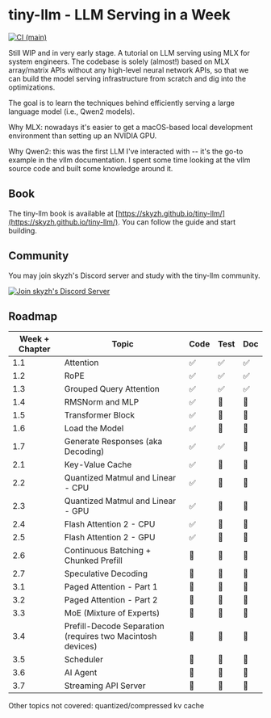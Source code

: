 # tiny-llm - LLM Serving in a Week

[![CI (main)](https://github.com/skyzh/tiny-llm/actions/workflows/main.yml/badge.svg)](https://github.com/skyzh/tiny-llm/actions/workflows/main.yml)

Still WIP and in very early stage. A tutorial on LLM serving using MLX for system engineers. The codebase
is solely (almost!) based on MLX array/matrix APIs without any high-level neural network APIs, so that we
can build the model serving infrastructure from scratch and dig into the optimizations.

The goal is to learn the techniques behind efficiently serving a large language model (i.e., Qwen2 models).

Why MLX: nowadays it's easier to get a macOS-based local development environment than setting up an NVIDIA GPU.

Why Qwen2: this was the first LLM I've interacted with -- it's the go-to example in the vllm documentation. I spent some time looking at the vllm source code and built some knowledge around it.

## Book

The tiny-llm book is available at [https://skyzh.github.io/tiny-llm/](https://skyzh.github.io/tiny-llm/). You can follow the guide and start building.

## Community

You may join skyzh's Discord server and study with the tiny-llm community.

[![Join skyzh's Discord Server](book/src/discord-badge.svg)](https://skyzh.dev/join/discord)

## Roadmap

| Week + Chapter | Topic                                                       | Code | Test | Doc |
| -------------- | ----------------------------------------------------------- | ---- | ---- | --- |
| 1.1            | Attention                                                   | ✅    | ✅   | ✅  |
| 1.2            | RoPE                                                        | ✅    | ✅   | ✅  |
| 1.3            | Grouped Query Attention                                     | ✅    | ✅   | ✅  |
| 1.4            | RMSNorm and MLP                                             | ✅    | 🚧   | 🚧  |
| 1.5            | Transformer Block                                           | ✅    | 🚧   | 🚧  |
| 1.6            | Load the Model                                              | ✅    | 🚧   | 🚧  |
| 1.7            | Generate Responses (aka Decoding)                           | ✅    | ✅   | 🚧  |
| 2.1            | Key-Value Cache                                             | ✅    | 🚧   | 🚧  |
| 2.2            | Quantized Matmul and Linear - CPU                           | ✅    | 🚧   | 🚧  |
| 2.3            | Quantized Matmul and Linear - GPU                           | ✅    | 🚧   | 🚧  |
| 2.4            | Flash Attention 2 - CPU                                     | ✅    | 🚧   | 🚧  |
| 2.5            | Flash Attention 2 - GPU                                     | ✅    | 🚧   | 🚧  |
| 2.6            | Continuous Batching + Chunked Prefill                       | 🚧    | 🚧   | 🚧  |
| 2.7            | Speculative Decoding                                        | 🚧    | 🚧   | 🚧  |
| 3.1            | Paged Attention - Part 1                                    | 🚧    | 🚧   | 🚧  |
| 3.2            | Paged Attention - Part 2                                    | 🚧    | 🚧   | 🚧  |
| 3.3            | MoE (Mixture of Experts)                                    | 🚧    | 🚧   | 🚧  |
| 3.4            | Prefill-Decode Separation (requires two Macintosh devices)                                  | 🚧    | 🚧   | 🚧  |
| 3.5            | Scheduler                                                   | 🚧    | 🚧   | 🚧  |
| 3.6            | AI Agent                                                    | 🚧    | 🚧   | 🚧  |
| 3.7            | Streaming API Server                                        | 🚧    | 🚧   | 🚧  |

Other topics not covered: quantized/compressed kv cache

<!--

### Day 2: RoPE Embedding

Note there are traditional and non-traditional ropes.

**References**

* https://pytorch.org/torchtune/stable/generated/torchtune.modules.RotaryPositionalEmbeddings.html
* https://github.com/pytorch/torchtune/blob/main/torchtune/modules/position_embeddings.py
* https://github.com/vllm-project/vllm/blob/main/vllm/model_executor/layers/rotary_embedding.py
* https://ml-explore.github.io/mlx/build/html/python/nn/_autosummary/mlx.nn.RoPE.html
* https://arxiv.org/abs/2104.09864

### Day 3: Grouped Query Attention

The Qwen2 models use Grouped Query Attention (GQA). GQA allows different dimensions for query and key/value.

**References**

* Qwen layers implementation in mlx-lm https://github.com/ml-explore/mlx-lm/blob/main/mlx_lm/models/qwen2.py
* PyTorch API (the case where enable_gqa=True) https://pytorch.org/docs/stable/generated/torch.nn.functional.scaled_dot_product_attention.html
* torchtune.modules.MultiHeadAttention https://pytorch.org/torchtune/0.3/generated/torchtune.modules.MultiHeadAttention.html
* https://arxiv.org/abs/2305.13245v1

### Day 4: RMSNorm and MLP

RMSNorm needs to be accumulated over float32

* Qwen layers implementation in mlx-lm https://github.com/ml-explore/mlx-lm/blob/main/mlx_lm/models/qwen2.py
* SiLU https://pytorch.org/docs/stable/generated/torch.nn.SiLU.html
* RMSNorm (note that it needs to accumulate at float32)

### Day 5: Transformer Block

* Qwen layers implementation in mlx-lm https://github.com/ml-explore/mlx-lm/blob/main/mlx_lm/models/qwen2.py

### Day 6: Load the Model

We will use mlx-lm's loader to load the model. We will _steal_ the loaded parameters from the mlx model and
plug it into our own operators.

### Day 7: Generate Responses

* Qwen layers implementation in mlx-lm https://github.com/ml-explore/mlx-lm/blob/main/mlx_lm/models/qwen2.py

Run `python main.py` and it should give you a reasonable response.

On my M4 Pro Mac Mini, my implementation gives 17 tokens per sec on Metal, versus 50 tokens per sec from the mlx-lm
Qwen2 implementation. Sadly, it also takes 4x memory than using the mlx-lm components as it does not support computation
over quantized parameters.

## Week 2

Quantization, implement softmax/linear/silu kernels, implement attention kernels, key-value cache and compression, attention masks, prompt cache.

## Week 3

Continuous batching, OpenAPI HTTP endpoint, integrate with other services.


-->

